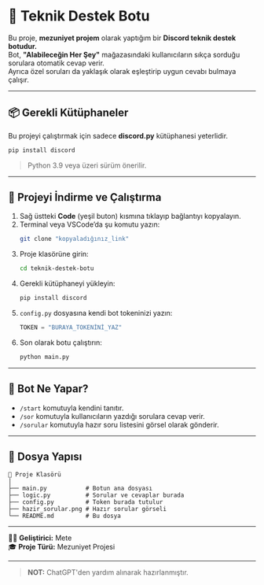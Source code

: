# 🤖 Teknik Destek Botu

Bu proje, **mezuniyet projem** olarak yaptığım bir **Discord teknik destek botudur.**  
Bot, **"Alabileceğin Her Şey"** mağazasındaki kullanıcıların sıkça sorduğu sorulara otomatik cevap verir.  
Ayrıca özel soruları da yaklaşık olarak eşleştirip uygun cevabı bulmaya çalışır.

---

## 📦 Gerekli Kütüphaneler

Bu projeyi çalıştırmak için sadece **discord.py** kütüphanesi yeterlidir.

```bash
pip install discord
```

> Python 3.9 veya üzeri sürüm önerilir.

---

## 💾 Projeyi İndirme ve Çalıştırma

1. Sağ üstteki **Code** (yeşil buton) kısmına tıklayıp bağlantıyı kopyalayın.  
2. Terminal veya VSCode’da şu komutu yazın:
   ```bash
   git clone "kopyaladığınız_link"
   ```
3. Proje klasörüne girin:
   ```bash
   cd teknik-destek-botu
   ```
4. Gerekli kütüphaneyi yükleyin:
   ```bash
   pip install discord
   ```
5. `config.py` dosyasına kendi bot tokeninizi yazın:
   ```python
   TOKEN = "BURAYA_TOKENİNİ_YAZ"
   ```
6. Son olarak botu çalıştırın:
   ```bash
   python main.py
   ```

---

## 🧠 Bot Ne Yapar?

- `/start` komutuyla kendini tanıtır.  
- `/sor` komutuyla kullanıcıların yazdığı sorulara cevap verir.  
- `/sorular` komutuyla hazır soru listesini görsel olarak gönderir.  

---

## 📁 Dosya Yapısı

```
📂 Proje Klasörü
│
├── main.py           # Botun ana dosyası
├── logic.py          # Sorular ve cevaplar burada
├── config.py         # Token burada tutulur
├── hazir_sorular.png # Hazır sorular görseli
└── README.md         # Bu dosya
```

---

👨‍💻 **Geliştirici:** Mete  
🎓 **Proje Türü:** Mezuniyet Projesi  

---

> **NOT:** ChatGPT'den yardım alınarak hazırlanmıştır.
